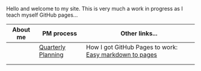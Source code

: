 Hello and welcome to my site. 
This is very much a work in progress as I teach myself GitHub pages...


|About me|PM process| Other links...|
|---|---|---|
| | [Quarterly Planning](./quarterlyplanning.md) | How I got GitHub Pages to work: [Easy markdown to pages](./setup.md) | 
| | | | 
| | | | 


